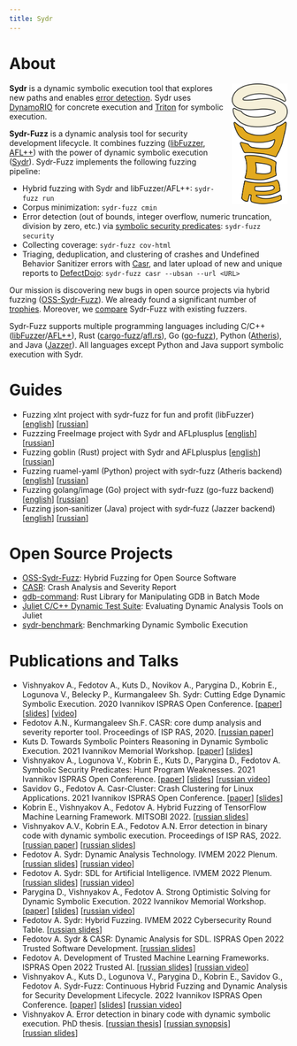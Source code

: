```yaml
---
title: Sydr
---
```


# About

<div style="float: right; margin-left: 1em; width: 20%">
<img src="sydr-bold.svg">
</div>

**Sydr** is a dynamic symbolic execution tool that explores new paths and
enables [error detection](https://arxiv.org/abs/2111.05770). Sydr uses
[DynamoRIO](https://dynamorio.org) for concrete execution and
[Triton](https://triton-library.github.io) for symbolic execution.

**Sydr-Fuzz** is a dynamic analysis tool for security development lifecycle. It
combines fuzzing ([libFuzzer](https://www.llvm.org/docs/LibFuzzer.html),
[AFL++](https://aflplus.plus)) with the power of dynamic symbolic execution
([Sydr](https://arxiv.org/abs/2011.09269)). Sydr-Fuzz implements the following
fuzzing pipeline:

* Hybrid fuzzing with Sydr and libFuzzer/AFL++: `sydr-fuzz run`
* Corpus minimization: `sydr-fuzz cmin`
* Error detection (out of bounds, integer overflow, numeric truncation, division
  by zero, etc.) via
  [symbolic security predicates](https://arxiv.org/abs/2111.05770):
  `sydr-fuzz security`
* Collecting coverage: `sydr-fuzz cov-html`
* Triaging, deduplication, and clustering of crashes and Undefined Behavior
  Sanitizer errors with
  [Casr](https://github.com/ispras/casr), and later upload of new and unique
  reports to [DefectDojo](https://github.com/DefectDojo/django-DefectDojo): `sydr-fuzz casr --ubsan --url <URL>`

Our mission is discovering new bugs in open source projects via hybrid fuzzing
([OSS-Sydr-Fuzz](https://github.com/ispras/oss-sydr-fuzz)). We already found a
significant number of
[trophies](https://github.com/ispras/oss-sydr-fuzz/blob/master/TROPHIES.md).
Moreover, we [compare](fuzzbench) Sydr-Fuzz with existing fuzzers.

Sydr-Fuzz supports multiple programming languages including C/C++
([libFuzzer](https://www.llvm.org/docs/LibFuzzer.html)/[AFL++](https://aflplus.plus)),
Rust
([cargo-fuzz](https://github.com/rust-fuzz/cargo-fuzz)/[afl.rs](https://github.com/rust-fuzz/afl.rs)),
Go ([go-fuzz](https://github.com/dvyukov/go-fuzz)), Python
([Atheris](https://github.com/google/atheris)), and Java
([Jazzer](https://github.com/CodeIntelligenceTesting/jazzer)). All languages
except Python and Java
support symbolic execution with Sydr.

# Guides

* Fuzzing xlnt project with sydr-fuzz for fun and profit (libFuzzer)
  \[[english](https://github.com/ispras/oss-sydr-fuzz/wiki/Fuzzing-xlnt-project-with-sydr-fuzz-for-fun-and-profit)\] \[[russian](https://github.com/ispras/oss-sydr-fuzz/wiki/Fuzzing-xlnt-project-with-sydr-fuzz-for-fun-and-profit-%28rus%29)\]
* Fuzzzing FreeImage project with Sydr and AFLplusplus \[[english](https://github.com/ispras/oss-sydr-fuzz/wiki/Fuzzzing-FreeImage-project-with-Sydr-and-AFLplusplus)\] \[[russian](https://github.com/ispras/oss-sydr-fuzz/wiki/Fuzzzing-FreeImage-project-with-Sydr-and-AFLplusplus-%28rus%29)\]
* Fuzzing goblin (Rust) project with Sydr and AFLplusplus \[[english](https://github.com/ispras/oss-sydr-fuzz/wiki/Fuzzing-goblin-%28Rust%3Acrab%3A%21%29-project-with-Sydr-and-AFLplusplus)\] \[[russian](https://github.com/ispras/oss-sydr-fuzz/wiki/Fuzzing-goblin-%28Rust%3Acrab%3A%21%29-project-with-Sydr-and-AFLplusplus-%28rus%29)\]
* Fuzzing ruamel-yaml (Python) project with  sydr-fuzz (Atheris backend) \[[english](https://github.com/ispras/oss-sydr-fuzz/wiki/Fuzzing-ruamel-yaml-%28Python%29-project-with--sydr-fuzz-%28Atheris-backend%29)\] \[[russian](https://github.com/ispras/oss-sydr-fuzz/wiki/Fuzzing-ruamel-yaml-%28Python%29-project-with--sydr-fuzz-%28Atheris-backend%29-%28rus%29)\]
* Fuzzing golang/image (Go) project with sydr-fuzz (go-fuzz backend) \[[english](https://github.com/ispras/oss-sydr-fuzz/wiki/Fuzzing-golang-image-%28Go%29-project-with--sydr-fuzz-%28go-fuzz-backend%29)\] \[[russian](https://github.com/ispras/oss-sydr-fuzz/wiki/Fuzzing-golang-image-%28Go%29-project-with--sydr-fuzz-%28go-fuzz-backend%29-%28rus%29)\]
* Fuzzing json‐sanitizer (Java) project with sydr‐fuzz (Jazzer backend)
  \[[english](https://github.com/ispras/oss-sydr-fuzz/wiki/Fuzzing-json%E2%80%90sanitizer-%28Java%29-project-with-sydr%E2%80%90fuzz-%28Jazzer-backend%29)\]
  \[[russian](https://github.com/ispras/oss-sydr-fuzz/wiki/Fuzzing-json%E2%80%90sanitizer-%28Java%29-project-with-sydr%E2%80%90fuzz-%28Jazzer-backend%29-%28rus%29)\]

# Open Source Projects

* [OSS-Sydr-Fuzz](https://github.com/ispras/oss-sydr-fuzz): Hybrid Fuzzing for
  Open Source Software
* [CASR](https://github.com/ispras/casr): Crash Analysis and Severity Report
* [gdb-command](https://github.com/anfedotoff/gdb-command): Rust Library for
  Manipulating GDB in Batch Mode
* [Juliet C/C++ Dynamic Test Suite](https://github.com/ispras/juliet-dynamic):
  Evaluating Dynamic Analysis Tools on Juliet
* [sydr-benchmark](https://github.com/ispras/sydr-benchmark): Benchmarking
  Dynamic Symbolic Execution

# Publications and Talks

* Vishnyakov A., Fedotov A., Kuts D., Novikov A., Parygina D., Kobrin E.,
  Logunova V., Belecky P., Kurmangaleev Sh. Sydr: Cutting Edge Dynamic Symbolic
  Execution. 2020 Ivannikov ISPRAS Open Conference.
  \[[paper](https://arxiv.org/abs/2011.09269)\]
  \[[slides](https://vishnya.xyz/vishnyakov-isprasopen2020.pdf)\]
  \[[video](https://www.ispras.ru/conf/2020/video/compiler-technology-11-december.mp4#t=6021)\]
* Fedotov A.N., Kurmangaleev Sh.F. CASR: core dump analysis and severity
  reporter tool. Proceedings of ISP RAS, 2020.
  \[[russian&nbsp;paper](https://www.researchgate.net/publication/346176971)\]
* Kuts D. Towards Symbolic Pointers Reasoning in Dynamic Symbolic Execution.
  2021 Ivannikov Memorial Workshop.
  \[[paper](https://arxiv.org/abs/2109.03698)\]
  \[[slides](/papers/kuts-ivmem2021.pdf)\]
* Vishnyakov A., Logunova V., Kobrin E., Kuts D., Parygina D., Fedotov A.
  Symbolic Security Predicates: Hunt Program Weaknesses. 2021 Ivannikov ISPRAS
  Open Conference.
  \[[paper](https://arxiv.org/abs/2111.05770)\]
  \[[slides](https://vishnya.xyz/vishnyakov-isprasopen2021.pdf)\]
  \[[russian&nbsp;video](https://youtu.be/CI-Zioq5G84?t=6583)\]
* Savidov G., Fedotov A. Casr-Cluster: Crash Clustering for Linux Applications.
  2021 Ivannikov ISPRAS Open Conference.
  \[[paper](https://arxiv.org/abs/2112.13719)\]
  \[[slides](/papers/casr-cluster.pdf)\]
* Kobrin E., Vishnyakov A., Fedotov A. Hybrid Fuzzing of TensorFlow Machine
  Learning Framework. MITSOBI 2022.
  \[[russian&nbsp;slides](https://vishnya.xyz/kobrin-mitsobi2022.pdf)\]
* Vishnyakov A.V., Kobrin E.A., Fedotov A.N. Error detection in binary code with
  dynamic symbolic execution. Proceedings of ISP RAS, 2022.
  \[[russian&nbsp;paper](https://ispranproceedings.elpub.ru/jour/article/view/1512/1346)\]
  \[[russian&nbsp;slides](https://vishnya.xyz/vishnyakov-mitsobi2022.pdf)\]
* Fedotov A. Sydr: Dynamic Analysis Technology. IVMEM 2022 Plenum.
  \[[russian&nbsp;slides](/papers/fedotov-plenum-sydr-ivmem2022.pdf)\]
  \[[russian&nbsp;video](https://youtu.be/L7ZRV2Voee4?t=5652)\]
* Fedotov A. Sydr: SDL for Artificial Intelligence. IVMEM 2022 Plenum.
  \[[russian&nbsp;slides](/papers/fedotov-plenum-sdlai-ivmem2022.pdf)\]
  \[[russian&nbsp;video](https://youtu.be/L7ZRV2Voee4?t=7658)\]
* Parygina D., Vishnyakov A., Fedotov A. Strong Optimistic Solving for Dynamic
  Symbolic Execution. 2022 Ivannikov Memorial Workshop.
  \[[paper](https://arxiv.org/abs/2209.03710)\]
  \[[slides](/papers/parygina-ivmem2022.pdf)\]
  \[[russian&nbsp;video](https://youtu.be/L7ZRV2Voee4?t=14710)\]
* Fedotov A. Sydr: Hybrid Fuzzing. IVMEM 2022 Cybersecurity Round Table.
  \[[russian&nbsp;slides](/papers/fedotov-cybersec-ivmem2022.pdf)\]
* Fedotov A. Sydr & CASR: Dynamic Analysis for SDL. ISPRAS Open 2022 Trusted
  Software Development.
  \[[russian&nbsp;slides](/papers/fedotov-cybersec-isprasopen2022.pdf)\]
* Fedotov A. Development of Trusted Machine Learning Frameworks. ISPRAS Open 2022 Trusted AI.
  \[[russian&nbsp;slides](/papers/fedotov-sdlai-isprasopen2022.pdf)\]
  \[[russian&nbsp;video](https://youtu.be/4SglZ8f4R5k?t=7684)\]
* Vishnyakov A., Kuts D., Logunova V., Parygina D., Kobrin E., Savidov G.,
  Fedotov A. Sydr-Fuzz: Continuous Hybrid Fuzzing and Dynamic Analysis for
  Security Development Lifecycle. 2022 Ivannikov ISPRAS Open Conference.
  \[[paper](https://arxiv.org/abs/2211.11595)\]
  \[[slides](https://vishnya.xyz/vishnyakov-isprasopen2022.pdf)\]
  \[[russian&nbsp;video](https://youtu.be/qw_tzzgX04E?t=16813)\]
* Vishnyakov A. Error detection in binary code with dynamic symbolic execution.
  PhD thesis.
  \[[russian&nbsp;thesis](https://vishnya.xyz/vishnyakov-phd-thesis2022.pdf)\]
  \[[russian&nbsp;synopsis](https://vishnya.xyz/vishnyakov-phd-synopsis2022.pdf)\]
  \[[russian&nbsp;slides](https://vishnya.xyz/vishnyakov-phd-thesis2022-presentation.pdf)\]
